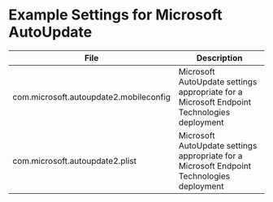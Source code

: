 # Example Settings for Microsoft AutoUpdate

|File                                   |Description|
|---------------------------------------|-----------|
|com.microsoft.autoupdate2.mobileconfig |Microsoft AutoUpdate settings appropriate for a Microsoft Endpoint Technologies deployment|
|com.microsoft.autoupdate2.plist        |Microsoft AutoUpdate settings appropriate for a Microsoft Endpoint Technologies deployment|
